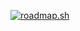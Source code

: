 [![roadmap.sh](https://api.roadmap.sh/v1-badge/tall/652861d4f43a58c923c16e55?variant=dark)](https://roadmap.sh)
